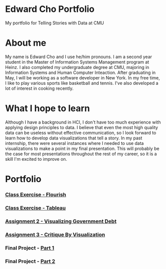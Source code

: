 # Edward Cho Portfolio
My portfolio for Telling Stories with Data at CMU

# About me
My name is Edward Cho and I use he/him pronouns. I am a second year student in the Master of Information Systems Management program at Heinz. I also completed my undergraduate degree at CMU, majoring in Information Systems and Human Computer Inteaction. After graduating in May, I will be working as a software developer in New York. In my free time, I like to play various sports like basketball and tennis. I've also developed a lot of interest in cooking recently.

# What I hope to learn
Although I have a background in HCI, I don't have too much experience with applying design principles to data. I believe that even the most high quality data can be useless without effective communication, so I look forward to learn how to develop data visualizations that tell a story. In my past internship, there were several instances where I needed to use data visualizations to make a point in my final presentation. This will probably be the case for most presentations throughout the rest of my career, so it is a skill I'm excited to improve on.

# Portfolio
### [Class Exercise - Flourish](/class_exercise.md)
### [Class Exercise - Tableau](/tableau_exercise.md)
### [Assignment 2 - Visualizing Government Debt](/dataviz2.md)
### [Assignment 3 - Critique By Visualization](/critique_by_design.md)
### Final Project - [Part 1](/final_part1.md)
### Final Project - [Part 2](/final_part2.md)
